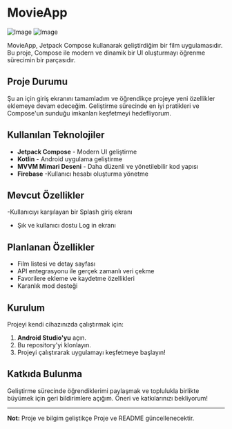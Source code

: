 # MovieApp


![Image](https://github.com/user-attachments/assets/5506ff31-c559-4903-b1c3-6bfffbb801d4)
![Image](https://github.com/user-attachments/assets/1af90dfb-43db-4bee-b939-7e987a58b60a)


MovieApp, Jetpack Compose kullanarak geliştirdiğim bir film uygulamasıdır. Bu proje, Compose ile modern ve dinamik bir UI oluşturmayı öğrenme sürecimin bir parçasıdır.

## Proje Durumu
Şu an için giriş ekranını tamamladım ve öğrendikçe projeye yeni özellikler eklemeye devam edeceğim. Geliştirme sürecinde en iyi pratikleri ve Compose'un sunduğu imkanları keşfetmeyi hedefliyorum.

## Kullanılan Teknolojiler
- **Jetpack Compose** - Modern UI geliştirme
- **Kotlin** - Android uygulama geliştirme
- **MVVM Mimari Deseni** - Daha düzenli ve yönetilebilir kod yapısı
- **Firebase** -Kullanıcı hesabı oluşturma yönetme 

## Mevcut Özellikler
 -Kullanıcıyı karşılayan bir Splash giriş ekranı
- Şık ve kullanıcı dostu Log in ekranı

## Planlanan Özellikler
- Film listesi ve detay sayfası
- API entegrasyonu ile gerçek zamanlı veri çekme
- Favorilere ekleme ve kaydetme özellikleri
- Karanlık mod desteği

## Kurulum
Projeyi kendi cihazınızda çalıştırmak için:
1. **Android Studio'yu** açın.
2. Bu repository'yi klonlayın.
3. Projeyi çalıştırarak uygulamayı keşfetmeye başlayın!

## Katkıda Bulunma
Geliştirme sürecinde öğrendiklerimi paylaşmak ve toplulukla birlikte büyümek için geri bildirimlere açığım. Öneri ve katkılarınızı bekliyorum!

---
**Not:** Proje ve bilgim geliştikçe Proje ve  README güncellenecektir.


